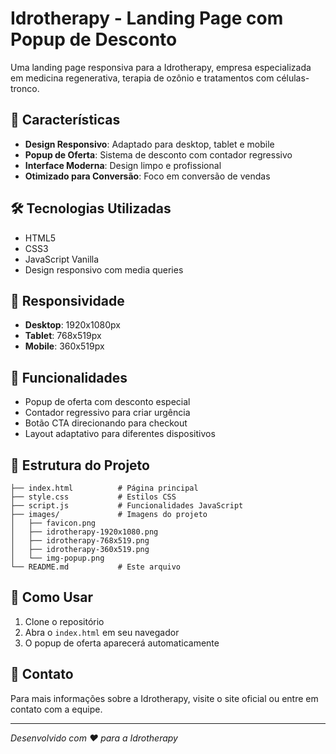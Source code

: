 # Idrotherapy - Landing Page com Popup de Desconto

Uma landing page responsiva para a Idrotherapy, empresa especializada em medicina regenerativa, terapia de ozônio e tratamentos com células-tronco.

## 🚀 Características

- **Design Responsivo**: Adaptado para desktop, tablet e mobile
- **Popup de Oferta**: Sistema de desconto com contador regressivo
- **Interface Moderna**: Design limpo e profissional
- **Otimizado para Conversão**: Foco em conversão de vendas

## 🛠️ Tecnologias Utilizadas

- HTML5
- CSS3
- JavaScript Vanilla
- Design responsivo com media queries

## 📱 Responsividade

- **Desktop**: 1920x1080px
- **Tablet**: 768x519px  
- **Mobile**: 360x519px

## 🎯 Funcionalidades

- Popup de oferta com desconto especial
- Contador regressivo para criar urgência
- Botão CTA direcionando para checkout
- Layout adaptativo para diferentes dispositivos

## 📁 Estrutura do Projeto

```
├── index.html          # Página principal
├── style.css           # Estilos CSS
├── script.js           # Funcionalidades JavaScript
├── images/             # Imagens do projeto
│   ├── favicon.png
│   ├── idrotherapy-1920x1080.png
│   ├── idrotherapy-768x519.png
│   ├── idrotherapy-360x519.png
│   └── img-popup.png
└── README.md           # Este arquivo
```

## 🚀 Como Usar

1. Clone o repositório
2. Abra o `index.html` em seu navegador
3. O popup de oferta aparecerá automaticamente

## 📧 Contato

Para mais informações sobre a Idrotherapy, visite o site oficial ou entre em contato com a equipe.

---

*Desenvolvido com ❤️ para a Idrotherapy*
